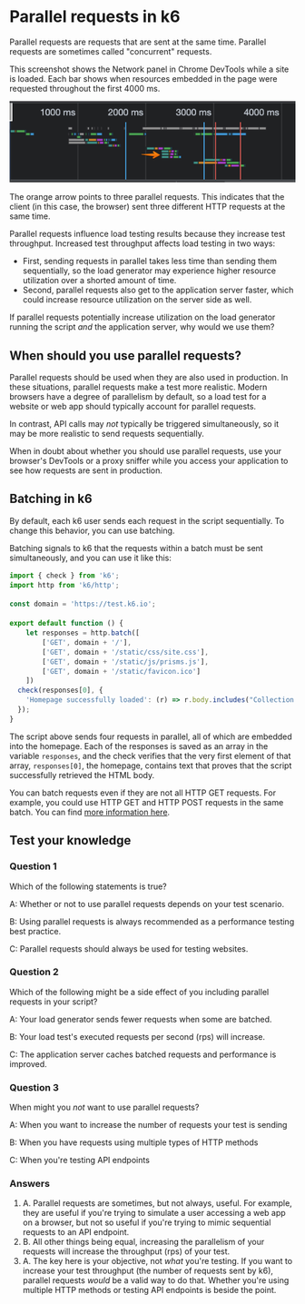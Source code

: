 # Parallel requests in k6
Parallel requests are requests that are sent at the same time. Parallel requests are sometimes called "concurrent" requests.

This screenshot shows the Network panel in Chrome DevTools while a site is loaded. Each bar shows when resources embedded in the page were requested throughout the first 4000 ms.

![](../../images/parallel-requests.png)

The orange arrow points to three parallel requests. This indicates that the client (in this case, the browser) sent three different HTTP requests at the same time.

Parallel requests influence load testing results because they increase test throughput. Increased test throughput affects load testing in two ways:
- First, sending requests in parallel takes less time than sending them sequentially, so the load generator may experience higher resource utilization over a shorted amount of time.
- Second, parallel requests also get to the application server faster, which could increase resource utilization on the server side as well.

If parallel requests potentially increase utilization on the load generator running the script _and_ the application server, why would we use them?

## When should you use parallel requests?

Parallel requests should be used when they are also used in production. In these situations, parallel requests make a test more realistic. Modern browsers have a degree of parallelism by default, so a load test for a website or web app should typically account for parallel requests.

In contrast, API calls may _not_ typically be triggered simultaneously, so it may be more realistic to send requests sequentially.

When in doubt about whether you should use parallel requests, use your browser's DevTools or a proxy sniffer while you access your application to see how requests are sent in production.

## Batching in k6

By default, each k6 user sends each request in the script sequentially. To change this behavior, you can use batching.

Batching signals to k6 that the requests within a batch must be sent simultaneously, and you can use it like this:

```js
import { check } from 'k6';
import http from 'k6/http';

const domain = 'https://test.k6.io';

export default function () {
    let responses = http.batch([
        ['GET', domain + '/'],
        ['GET', domain + '/static/css/site.css'],
        ['GET', domain + '/static/js/prisms.js'],
        ['GET', domain + '/static/favicon.ico']
    ])
  check(responses[0], {
    'Homepage successfully loaded': (r) => r.body.includes("Collection of simple web-pages suitable for load testing"),
  });
}
```

The script above sends four requests in parallel, all of which are embedded into the homepage. Each of the responses is saved as an array in the variable `responses`, and the check verifies that the very first element of that array, `responses[0]`, the homepage, contains text that proves that the script successfully retrieved the HTML body.

You can batch requests even if they are not all HTTP GET requests. For example, you could use HTTP GET and HTTP POST requests in the same batch. You can find [more information here](https://k6.io/docs/javascript-api/k6-http/batch-requests/).

## Test your knowledge

### Question 1

Which of the following statements is true?

A: Whether or not to use parallel requests depends on your test scenario.

B: Using parallel requests is always recommended as a performance testing best practice.

C: Parallel requests should always be used for testing websites.

### Question 2

Which of the following might be a side effect of you including parallel requests in your script?

A: Your load generator sends fewer requests when some are batched.

B: Your load test's executed requests per second (rps) will increase.

C: The application server caches batched requests and performance is improved.

### Question 3

When might you _not_ want to use parallel requests?

A: When you want to increase the number of requests your test is sending

B: When you have requests using multiple types of HTTP methods

C: When you're testing API endpoints

### Answers

1. A. Parallel requests are sometimes, but not always, useful. For example, they are useful if you're trying to simulate a user accessing a web app on a browser, but not so useful if you're trying to mimic sequential requests to an API endpoint.
2. B. All other things being equal, increasing the parallelism of your requests will increase the throughput (rps) of your test.
3. A. The key here is your objective, not *what* you're testing. If you want to increase your test throughput (the number of requests sent by k6), parallel requests *would* be a valid way to do that. Whether you're using multiple HTTP methods or testing API endpoints is beside the point.
